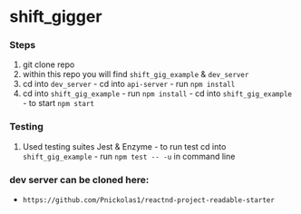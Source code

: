 # shift_gigger

### Steps 
  1. git clone repo
  2. within this repo you will find `shift_gig_example` & `dev_server`
  3. cd into `dev_server`
    - cd into `api-server`
    - run `npm install`
  4. cd into `shift_gig_example`
    - run `npm install`
    - cd into `shift_gig_example`
    - to start `npm start`


### Testing 
  1. Used testing suites Jest & Enzyme
    - to run test cd into `shift_gig_example`
    - run `npm test -- -u` in command line


### dev server can be cloned here:
  - `https://github.com/Pnickolas1/reactnd-project-readable-starter`